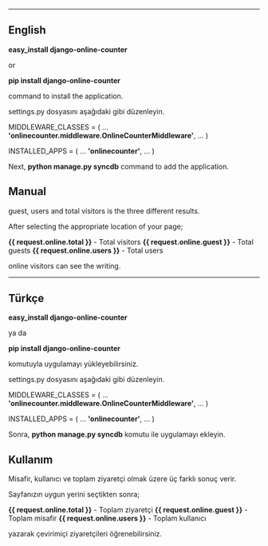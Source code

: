 --------------
English
--------------

**easy_install django-online-counter**

or

**pip install django-online-counter**

command to install the application.

settings.py dosyasını aşağıdaki gibi düzenleyin.

MIDDLEWARE_CLASSES = (
    ...
    **'onlinecounter.middleware.OnlineCounterMiddleware'**,
    ...
)


INSTALLED_APPS = (
    ...
    **'onlinecounter'**,
    ...
)

Next, **python manage.py syncdb** command to add the application.

Manual
--------

guest, users and total visitors is the three different results.

After selecting the appropriate location of your page;

**{{ request.online.total }}** - Total visitors
**{{ request.online.guest }}** - Total guests
**{{ request.online.users }}** - Total users

online visitors can see the writing.

--------------
Türkçe
--------------

**easy_install django-online-counter**

ya da

**pip install django-online-counter**

komutuyla uygulamayı yükleyebilirsiniz.

settings.py dosyasını aşağıdaki gibi düzenleyin.

MIDDLEWARE_CLASSES = (
    ...
    **'onlinecounter.middleware.OnlineCounterMiddleware'**,
    ...
)


INSTALLED_APPS = (
    ...
    **'onlinecounter'**,
    ...
)

Sonra, **python manage.py syncdb** komutu ile uygulamayı ekleyin.

Kullanım
--------

Misafir, kullanıcı ve toplam ziyaretçi olmak üzere üç farklı sonuç verir.

Sayfanızın uygun yerini seçtikten sonra;

**{{ request.online.total }}** - Toplam ziyaretçi
**{{ request.online.guest }}** - Toplam misafir
**{{ request.online.users }}** - Toplam kullanıcı

yazarak çevirimiçi ziyaretçileri öğrenebilirsiniz.